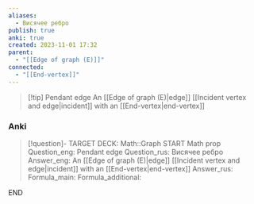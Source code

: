 ```yaml
---
aliases:
  - Висячее ребро
publish: true
anki: true
created: 2023-11-01 17:32
parent:
  - "[[Edge of graph (E)]]"
connected:
  - "[[End-vertex]]"
---
```


> [!tip] Pendant edge
> An [[Edge of graph (E)|edge]] [[Incident vertex and edge|incident]] with an [[End-vertex|end-vertex]]

### Anki
> [!question]-
TARGET DECK: Math::Graph
START
Math prop
Question_eng: Pendant edge
Question_rus: Висячее ребро 
Answer_eng: An [[Edge of graph (E)|edge]] [[Incident vertex and edge|incident]] with an [[End-vertex|end-vertex]]
Answer_rus: 
Formula_main: 
Formula_additional:
<!--ID: 1699165371489-->
END












